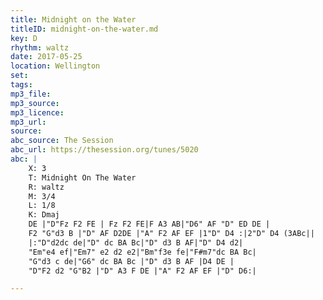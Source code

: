 ```yaml
---
title: Midnight on the Water
titleID: midnight-on-the-water.md
key: D
rhythm: waltz
date: 2017-05-25
location: Wellington 
set: 
tags: 
mp3_file: 
mp3_source: 
mp3_licence: 
mp3_url: 
source: 
abc_source: The Session
abc_url: https://thesession.org/tunes/5020
abc: |
    X: 3
    T: Midnight On The Water
    R: waltz
    M: 3/4
    L: 1/8
    K: Dmaj
    DE |"D"Fz F2 FE | Fz F2 FE|F A3 AB|"D6" AF "D" ED DE |
    F2 "G"d3 B |"D" AF D2DE |"A" F2 AF EF |1"D" D4 :|2"D" D4 (3ABc||
    |:"D"d2dc de|"D" dc BA Bc|"D" d3 B AF|"D" D4 d2|
    "Em"e4 ef|"Em7" e2 d2 e2|"Bm"f3e fe|"F#m7"dc BA Bc|
    "G"d3 c de|"G6" dc BA Bc |"D" d3 B AF |D4 DE |
    "D"F2 d2 "G"B2 |"D" A3 F DE |"A" F2 AF EF |"D" D6:|

---
```

